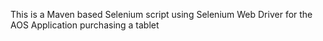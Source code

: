 This is a Maven based Selenium script using Selenium Web Driver for the AOS Application purchasing a tablet